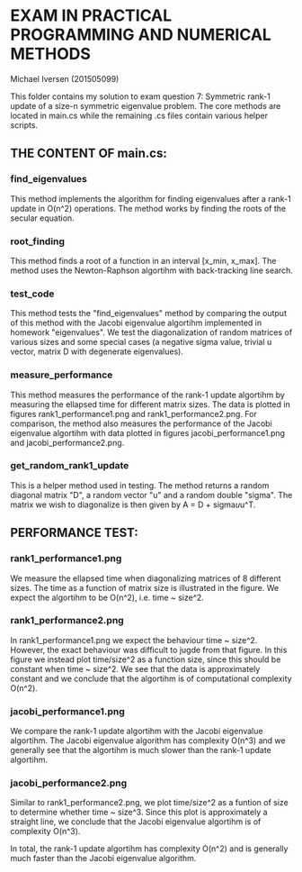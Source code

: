 # EXAM IN PRACTICAL PROGRAMMING AND NUMERICAL METHODS
Michael Iversen (201505099)

This folder contains my solution to exam question 7: Symmetric rank-1 update of a size-n symmetric eigenvalue problem.
The core methods are located in main.cs while the remaining .cs files contain various helper scripts.

## THE CONTENT OF main.cs:
### find_eigenvalues
This method implements the algorithm for finding eigenvalues after a rank-1 update in O(n^2) operations.
The method works by finding the roots of the secular equation.

### root_finding
This method finds a root of a function in an interval [x_min, x_max].
The method uses the Newton-Raphson algortihm with back-tracking line search.

### test_code
This method tests the "find_eigenvalues" method by comparing the output of this method with the Jacobi eigenvalue algortihm implemented in homework "eigenvalues".
We test the diagonalization of random matrices of various sizes and some special cases (a negative sigma value, trivial u vector, matrix D with degenerate eigenvalues).

### measure_performance
This method measures the performance of the rank-1 update algortihm by measuring the ellapsed time for different matrix sizes. 
The data is plotted in figures rank1_performance1.png and rank1_performance2.png.
For comparison, the method also measures the performance of the Jacobi eigenvalue algortihm with data plotted in figures jacobi_performance1.png and jacobi_performance2.png.

### get_random_rank1_update
This is a helper method used in testing. 
The method returns a random diagonal matrix "D", a random vector "u" and a random double "sigma".
The matrix we wish to diagonalize is then given by A = D + sigma*u*u^T.

## PERFORMANCE TEST:
### rank1_performance1.png
We measure the ellapsed time when diagonalizing matrices of 8 different sizes.
The time as a function of matrix size is illustrated in the figure.
We expect the algortihm to be O(n^2), i.e. time ~ size^2.
    
### rank1_performance2.png
In rank1_performance1.png we expect the behaviour time ~ size^2.
However, the exact behaviour was difficult to jugde from that figure.
In this figure we instead plot time/size^2 as a function size, since this should be constant when time ~ size^2.
We see that the data is approximately constant and we conclude that the algortihm is of computational complexity O(n^2).

### jacobi_performance1.png
We compare the rank-1 update algortihm with the Jacobi eigenvalue algortihm.
The Jacobi eigenvalue algorithm has complexity O(n^3) and we generally see that the algortihm is much slower than the rank-1 update algortihm.

### jacobi_performance2.png
Similar to rank1_performance2.png, we plot time/size^2 as a funtion of size to determine whether time ~ size^3.
Since this plot is approximately a straight line, we conclude that the Jacobi eigenvalue algortihm is of complexity O(n^3).
        
In total, the rank-1 update algortihm has complexity O(n^2) and is generally much faster than the Jacobi eigenvalue algorithm.
